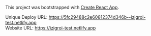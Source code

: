 This project was bootstrapped with [Create React App](https://github.com/facebook/create-react-app).

Unique Deploy URL: https://5fc29488c2e60812374d346b--izigroi-test.netlify.app  
Website URL: https://izigroi-test.netlify.app
